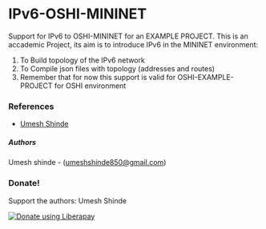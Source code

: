 # IPv6-OSHI-MININET
Support for IPv6 to OSHI-MININET for an EXAMPLE PROJECT. 
This is an accademic Project, its aim is to introduce IPv6 in the MININET environment:
1. To Build topology of the IPv6 network
2. To Compile json files with topology (addresses and routes)
3. Remember that for now this support is valid for OSHI-EXAMPLE-PROJECT for OSHI environment

### References 

 - [Umesh Shinde ](https://github.com/umeshshinde19)  

##### Authors
 Umesh shinde - (umeshshinde850@gmail.com)  
 
 ### Donate!
Support the authors: Umesh Shinde

<noscript><a href="https://liberapay.com/umeshshinde19/donate"><img alt="Donate using Liberapay" src="https://liberapay.com/assets/widgets/donate.svg"></a></noscript>
